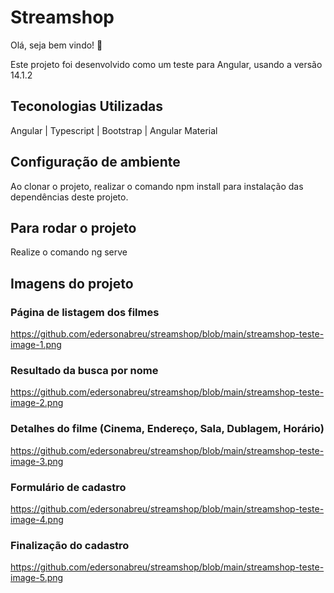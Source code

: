 # Streamshop

Olá, seja bem vindo! 👋

Este projeto foi desenvolvido como um teste para Angular, usando a versão 14.1.2

## Teconologias Utilizadas

Angular | Typescript | Bootstrap | Angular Material

## Configuração de ambiente

Ao clonar o projeto, realizar o comando npm install para instalação das dependências deste projeto. 

## Para rodar o projeto 

Realize o comando ng serve

## Imagens do projeto

### Página de listagem dos filmes
https://github.com/edersonabreu/streamshop/blob/main/streamshop-teste-image-1.png

### Resultado da busca por nome
https://github.com/edersonabreu/streamshop/blob/main/streamshop-teste-image-2.png

### Detalhes do filme (Cinema, Endereço, Sala, Dublagem, Horário)
https://github.com/edersonabreu/streamshop/blob/main/streamshop-teste-image-3.png

### Formulário de cadastro
https://github.com/edersonabreu/streamshop/blob/main/streamshop-teste-image-4.png

### Finalização do cadastro
https://github.com/edersonabreu/streamshop/blob/main/streamshop-teste-image-5.png

